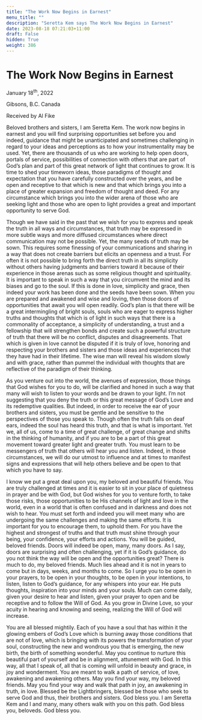 ```yaml
---
title: "The Work Now Begins in Earnest"
menu_title: ""
description: "Seretta Kem says The Work Now Begins in Earnest"
date: 2023-08-18 07:21:03+11:00
draft: False
hidden: True
weight: 386
---
```

# The Work Now Begins in Earnest

January 18<sup>th</sup>, 2022

Gibsons, B.C. Canada

Received by Al Fike   


Beloved brothers and sisters, I am Seretta Kem. The work now begins in earnest and you will find surprising opportunities set before you and indeed, guidance that might be unanticipated and sometimes challenging in regard to your ideas and perceptions as to how your instrumentality may be used. Yet, there are thousands of us who are working to help open doors, portals of service, possibilities of connection with others that are part of God’s plan and part of this great network of light that continues to grow. It is time to shed your timeworn ideas, those paradigms of thought and expectation that you have carefully constructed over the years, and be open and receptive to that which is new and that which brings you into a place of greater expansion and freedom of thought and deed. For any circumstance which brings you into the wider arena of those who are seeking light and those who are open to light provides a great and important opportunity to serve God. 

Though we have said in the past that we wish for you to express and speak the truth in all ways and circumstances, that truth may be expressed in more subtle ways and more diffused circumstances where direct communication may not be possible. Yet,  the many seeds of truth may be sown. This requires some finessing of your communications and sharing in a way that does not create barriers but elicits an openness and a trust. For often it is not possible to bring forth the direct truth in all its simplicity without others having judgments and barriers toward it because of their experience in those arenas such as some religious thought and spirituality. It is important to speak in such a way that you circumvent the mind and its biases and go to the soul. If this is done in love, simplicity and grace, then indeed your work has been done and the seeds have been sown. When you are prepared and awakened and wise and loving, then those doors of opportunities that await you will open readily. 
God’s plan is that there will be a great intermingling of bright souls, souls who are eager to express higher truths and thoughts that which is of light in such ways that there is a commonality of acceptance, a simplicity of understanding, a trust and a fellowship that will strengthen bonds and create such a powerful structure of truth that there will be no conflict, disputes and disagreements. That which is given in love cannot be disputed if it is truly of love, honoring and respecting your brothers and sisters and those ideas and experiences that they have had in their lifetime. The wise man will reveal his wisdom slowly and with grace, rather than pummel the individual with thoughts that are reflective of the paradigm of their thinking.   
 
As you venture out into the world, the avenues of expression, those things that God wishes for you to do, will be clarified and honed in such a way that many will wish to listen to your words and be drawn to your light. I’m not suggesting that you deny the truth or this great message of God’s Love and its redemptive qualities. But indeed, in order to receive the ear of your brothers and sisters, you must be gentle and be sensitive to the perspectives of those you speak to. Though often the truth falls on deaf ears,  indeed the soul has heard this truth, and that is what is important. Yet we, all of us, come to a time of great challenge, of great change and shifts in the thinking of humanity, and if you are to be a part of this great movement toward greater light and greater truth. You must learn to be messengers of truth that others will hear you and listen. Indeed, in those circumstances, we will do our utmost to influence and at times to manifest signs and expressions that will help others believe and be open to that which you have to say. 

I know we put a great deal upon you, my beloved and beautiful friends. You are truly challenged at times and it is easier to sit in your place of quietness in prayer and be with God, but God wishes for you to venture forth, to take those risks, those opportunities to be His channels of light and love in the world, even in a world that is often confused and in darkness and does not wish to hear. You must set forth and indeed you will meet many who are undergoing the same challenges and making the same efforts. It is important for you to encourage them, to uphold them. For you have the highest and strongest of truths and that truth must shine through your being, your confidence, your efforts and actions. You will be guided, beloved friends. Doors will indeed be open, many, many doors. As I say, doors are surprising and often challenging, yet if it is God’s guidance, do you not think the way will be open and the opportunities great? There is much to do, my beloved friends. Much lies ahead and it is not in years to come but in days, weeks, and months to come. So I urge you to be open in your prayers, to be open in your thoughts, to be open in your intentions, to listen, listen to God’s guidance, for any whispers into your ear. He puts thoughts, inspiration into your minds and your souls. Much can come daily, given your desire to hear and listen, given your prayer to open and be receptive and to follow the Will of God. As you grow in Divine Love, so your acuity in hearing and knowing and seeing, realizing the Will of God will increase. 

You are all blessed mightily. Each of you have a soul that has within it the glowing embers of God’s Love which is burning away those conditions that are not of love, which is bringing with its powers the transformation of your soul, constructing the new and wondrous you that is emerging, the new birth, the birth of something wonderful. May you continue to nurture this beautiful part of yourself and be in alignment, attunement with God. In this way, all that I speak of, all that is coming will unfold in beauty and grace, in joy and wonderment. You are meant to walk a path of service, of love, awakening and awakening others. May you find your way, my beloved friends. May you find your way and walk that path in joy, an awakening in truth, in love. Blessed be the Lightbringers, blessed be those who seek to serve God and thus, their brothers and sisters. God bless you. I am Seretta Kem and I and many, many others walk with you on this path. God bless you, beloveds. God bless you. 